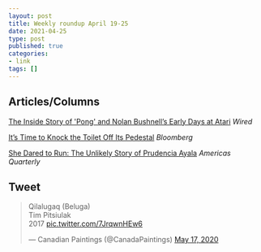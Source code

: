 ```yaml
---
layout: post
title: Weekly roundup April 19-25
date: 2021-04-25
type: post
published: true
categories:
- link
tags: []
---
```


## Articles/Columns

[The Inside Story of 'Pong' and Nolan Bushnell’s Early Days at Atari](https://www.wired.com/story/inside-story-of-pong-excerpt/ "The Inside Story of 'Pong' and Nolan Bushnell’s Early Days at Atari. By Leslie Berlin") *Wired*

[It’s Time to Knock the Toilet Off Its Pedestal](https://www.bloomberg.com/news/articles/2021-04-15/toilet-and-sewer-technology-need-a-fresh-start "It’s Time to Knock the Toilet Off Its Pedestal. By Chelsea Wald") *Bloomberg*

[She Dared to Run: The Unlikely Story of Prudencia Ayala](https://www.americasquarterly.org/article/she-dared-to-run-the-unlikely-story-of-prudencia-ayala/ "She Dared to Run: The Unlikely Story of Prudencia Ayala. By Isabel Castillo") *Americas Quarterly*

## Tweet

<blockquote class="twitter-tweet" data-dnt="true"><p lang="in" dir="ltr">Qilalugaq (Beluga)<br>Tim Pitsiulak<br>2017 <a href="https://t.co/7JrqwnHEw6">pic.twitter.com/7JrqwnHEw6</a></p>&mdash; Canadian Paintings (@CanadaPaintings) <a href="https://twitter.com/CanadaPaintings/status/1262035317684609025?ref_src=twsrc%5Etfw">May 17, 2020</a></blockquote> <script async src="https://platform.twitter.com/widgets.js" charset="utf-8"></script>
